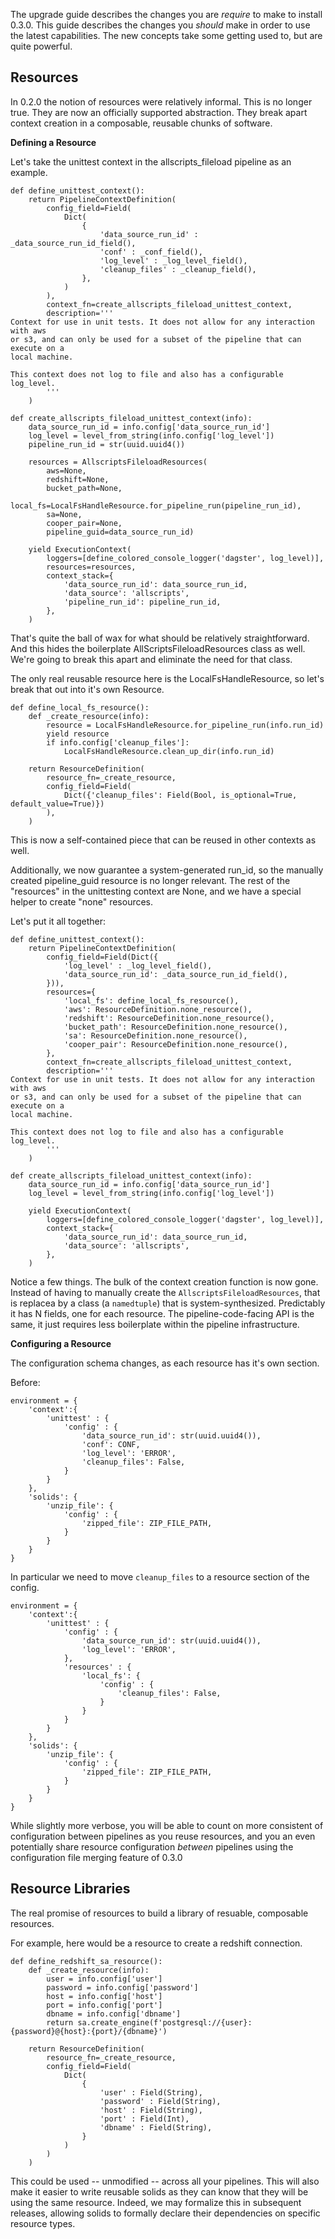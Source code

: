 The upgrade guide describes the changes you are *require* to make to install 0.3.0. This guide describes the changes you *should* make in order to use the latest capabilities. The new concepts take some getting used to, but are quite powerful.

Resources
---------

In 0.2.0 the notion of resources were relatively informal. This is no longer true. They are now an officially supported abstraction. They break apart context creation in a composable, reusable chunks of software.

**Defining a Resource**


Let's take the unittest context in the allscripts_fileload pipeline as an example.

```
def define_unittest_context():
    return PipelineContextDefinition(
        config_field=Field(
            Dict(
                {
                    'data_source_run_id' : _data_source_run_id_field(),
                    'conf' : _conf_field(),
                    'log_level' : _log_level_field(),
                    'cleanup_files' : _cleanup_field(),
                },
            )
        ),
        context_fn=create_allscripts_fileload_unittest_context,
        description='''
Context for use in unit tests. It does not allow for any interaction with aws
or s3, and can only be used for a subset of the pipeline that can execute on a
local machine.

This context does not log to file and also has a configurable log_level.
        '''
    )

def create_allscripts_fileload_unittest_context(info):
    data_source_run_id = info.config['data_source_run_id']
    log_level = level_from_string(info.config['log_level'])
    pipeline_run_id = str(uuid.uuid4())

    resources = AllscriptsFileloadResources(
        aws=None,
        redshift=None,
        bucket_path=None,
        local_fs=LocalFsHandleResource.for_pipeline_run(pipeline_run_id),
        sa=None,
        cooper_pair=None,
        pipeline_guid=data_source_run_id)

    yield ExecutionContext(
        loggers=[define_colored_console_logger('dagster', log_level)],
        resources=resources,
        context_stack={
            'data_source_run_id': data_source_run_id,
            'data_source': 'allscripts',
            'pipeline_run_id': pipeline_run_id,
        },
    )
```

That's quite the ball of wax for what should be relatively straightforward. And this hides the boilerplate AllScriptsFileloadResources class as well. We're going to break this apart and eliminate the need for that class.

The only real reusable resource here is the LocalFsHandleResource, so let's break that out into it's own Resource.

```
def define_local_fs_resource():
    def _create_resource(info):
        resource = LocalFsHandleResource.for_pipeline_run(info.run_id)
        yield resource
        if info.config['cleanup_files']:
            LocalFsHandleResource.clean_up_dir(info.run_id)

    return ResourceDefinition(
        resource_fn=_create_resource,
        config_field=Field(
            Dict({'cleanup_files': Field(Bool, is_optional=True, default_value=True)})
        ),
    )
```

This is now a self-contained piece that can be reused in other contexts as well.

Additionally, we now guarantee a system-generated run_id, so the manually created pipeline_guid resource is no longer relevant. The rest of the "resources" in the unittesting context are None, and we have a special helper to create "none" resources.

Let's put it all together:

```
def define_unittest_context():
    return PipelineContextDefinition(
        config_field=Field(Dict({
            'log_level' : _log_level_field(),
            'data_source_run_id': _data_source_run_id_field(),
        })),
        resources={
            'local_fs': define_local_fs_resource(),
            'aws': ResourceDefinition.none_resource(),
            'redshift': ResourceDefinition.none_resource(),
            'bucket_path': ResourceDefinition.none_resource(),
            'sa': ResourceDefinition.none_resource(),
            'cooper_pair': ResourceDefinition.none_resource(),
        },
        context_fn=create_allscripts_fileload_unittest_context,
        description='''
Context for use in unit tests. It does not allow for any interaction with aws
or s3, and can only be used for a subset of the pipeline that can execute on a
local machine.

This context does not log to file and also has a configurable log_level.
        '''
    )

def create_allscripts_fileload_unittest_context(info):
    data_source_run_id = info.config['data_source_run_id']
    log_level = level_from_string(info.config['log_level'])

    yield ExecutionContext(
        loggers=[define_colored_console_logger('dagster', log_level)],
        context_stack={
            'data_source_run_id': data_source_run_id,
            'data_source': 'allscripts',
        },
    )
```

Notice a few things. The bulk of the context creation function is now gone. Instead of having to manually create the `AllscriptsFileloadResources`, that is replacea by a class (a `namedtuple`) that is system-synthesized. Predictably it has N fields, one for each resource. The pipeline-code-facing API is the same, it just requires less boilerplate within the pipeline infrastructure.

**Configuring a Resource**

The configuration schema changes, as each resource has it's own section.

Before:

```
environment = { 
    'context':{
        'unittest' : {
            'config' : {
                'data_source_run_id': str(uuid.uuid4()),
                'conf': CONF,
                'log_level': 'ERROR',
                'cleanup_files': False,
            }
        }
    },
    'solids': {
        'unzip_file': {
            'config' : {
                'zipped_file': ZIP_FILE_PATH,
            }
        }
    }
}
```

In particular we need to move `cleanup_files` to a resource section of the config.

```
environment = { 
    'context':{
        'unittest' : {
            'config' : {
                'data_source_run_id': str(uuid.uuid4()),
                'log_level': 'ERROR',
            },
            'resources' : {
                'local_fs': {
                    'config' : {
                        'cleanup_files': False,
                    }
                }
            }
        }
    },
    'solids': {
        'unzip_file': {
            'config' : {
                'zipped_file': ZIP_FILE_PATH,
            }
        }
    }
}
```

While slightly more verbose, you will be able to count on more consistent of configuration between pipelines as you reuse resources, and you an even potentially share resource configuration *between* pipelines using the configuration file merging feature of 0.3.0

Resource Libraries
------------------

The real promise of resources to build a library of resuable, composable resources. 

For example, here would be a resource to create a redshift connection.

```
def define_redshift_sa_resource():
    def _create_resource(info):
        user = info.config['user']
        password = info.config['password']
        host = info.config['host']
        port = info.config['port']
        dbname = info.config['dbname']
        return sa.create_engine(f'postgresql://{user}:{password}@{host}:{port}/{dbname}')

    return ResourceDefinition(
        resource_fn=_create_resource,
        config_field=Field(
            Dict(
                {
                    'user' : Field(String),
                    'password' : Field(String),
                    'host' : Field(String),
                    'port' : Field(Int),
                    'dbname' : Field(String),
                }
            )
        )
    )
```

This could be used -- unmodified -- across all your pipelines. This will also make it easier to write reusable solids as they can know that they will be using the same resource. Indeed, we may formalize this in subsequent releases, allowing solids to formally declare their dependencies on specific resource types.